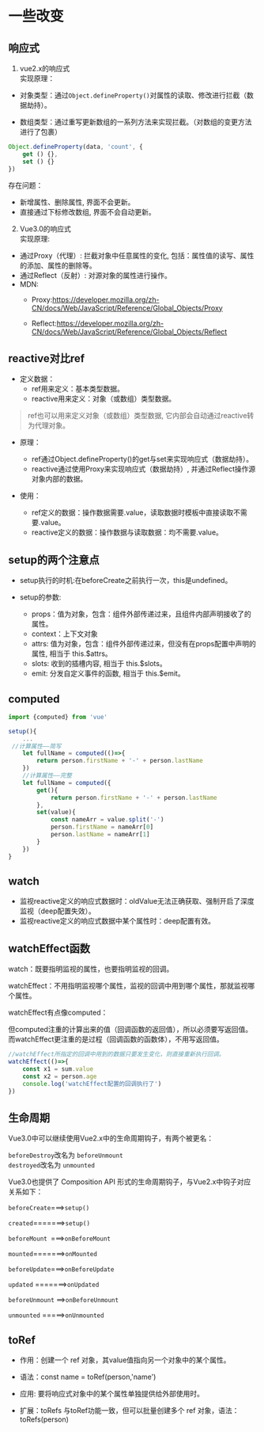 # 一些改变

## 响应式  

1. vue2.x的响应式  
实现原理：  

- 对象类型：通过`Object.defineProperty()`对属性的读取、修改进行拦截（数据劫持）。  

- 数组类型：通过重写更新数组的一系列方法来实现拦截。（对数组的变更方法进行了包裹）   

```js
Object.defineProperty(data, 'count', {
    get () {}, 
    set () {}
})
```  

存在问题：  

- 新增属性、删除属性, 界面不会更新。  
- 直接通过下标修改数组, 界面不会自动更新。  


2. Vue3.0的响应式  
实现原理:   

- 通过Proxy（代理）: 拦截对象中任意属性的变化, 包括：属性值的读写、属性的添加、属性的删除等。  
- 通过Reflect（反射）: 对源对象的属性进行操作。  
- MDN:
    - Proxy:<https://developer.mozilla.org/zh-CN/docs/Web/JavaScript/Reference/Global_Objects/Proxy>

    - Reflect:<https://developer.mozilla.org/zh-CN/docs/Web/JavaScript/Reference/Global_Objects/Reflect>   


## reactive对比ref  
- 定义数据：
   - ref用来定义：基本类型数据。  
   - reactive用来定义：对象（或数组）类型数据。 

>ref也可以用来定义对象（或数组）类型数据, 它内部会自动通过reactive转为代理对象。  

- 原理： 
   - ref通过Object.defineProperty()的get与set来实现响应式（数据劫持）。   
   - reactive通过使用Proxy来实现响应式（数据劫持）, 并通过Reflect操作源对象内部的数据。   


- 使用：
   - ref定义的数据：操作数据需要.value，读取数据时模板中直接读取不需要.value。  
   - reactive定义的数据：操作数据与读取数据：均不需要.value。   


## setup的两个注意点  

  - setup执行的时机:在beforeCreate之前执行一次，this是undefined。  

  - setup的参数:

      - props：值为对象，包含：组件外部传递过来，且组件内部声明接收了的属性。
      - context：上下文对象
      - attrs: 值为对象，包含：组件外部传递过来，但没有在props配置中声明的属性, 相当于 this.$attrs。
      - slots: 收到的插槽内容, 相当于 this.$slots。
      - emit: 分发自定义事件的函数, 相当于 this.$emit。  


## computed  

```js
import {computed} from 'vue'

setup(){
    ...
 //计算属性——简写
    let fullName = computed(()=>{
        return person.firstName + '-' + person.lastName
    })
    //计算属性——完整
    let fullName = computed({
        get(){
            return person.firstName + '-' + person.lastName
        },
        set(value){
            const nameArr = value.split('-')
            person.firstName = nameArr[0]
            person.lastName = nameArr[1]
        }
    })
}
```


## watch  

- 监视reactive定义的响应式数据时：oldValue无法正确获取、强制开启了深度监视（deep配置失效）。  
- 监视reactive定义的响应式数据中某个属性时：deep配置有效。   


## watchEffect函数  

watch：既要指明监视的属性，也要指明监视的回调。  

watchEffect：不用指明监视哪个属性，监视的回调中用到哪个属性，那就监视哪个属性。  

watchEffect有点像computed：  

但computed注重的计算出来的值（回调函数的返回值），所以必须要写返回值。  
而watchEffect更注重的是过程（回调函数的函数体），不用写返回值。  

```js
//watchEffect所指定的回调中用到的数据只要发生变化，则直接重新执行回调。
watchEffect(()=>{
    const x1 = sum.value
    const x2 = person.age
    console.log('watchEffect配置的回调执行了')
})
```  


## 生命周期  

Vue3.0中可以继续使用Vue2.x中的生命周期钩子，有两个被更名：  

`beforeDestroy`改名为 `beforeUnmount`  
`destroyed`改名为 `unmounted`  

Vue3.0也提供了 Composition API 形式的生命周期钩子，与Vue2.x中钩子对应关系如下：   

`beforeCreate`===>`setup()`   

`created`=======>`setup() ` 

`beforeMount `===>`onBeforeMount `   

`mounted`=======>`onMounted `   

`beforeUpdate`===>`onBeforeUpdate`  

`updated` =======>`onUpdated `    

`beforeUnmount` ==>`onBeforeUnmount`     

`unmounted` =====>`onUnmounted`     


## toRef   
- 作用：创建一个 ref 对象，其value值指向另一个对象中的某个属性。  

- 语法：const name = toRef(person,'name')  

- 应用: 要将响应式对象中的某个属性单独提供给外部使用时。  

- 扩展：toRefs 与toRef功能一致，但可以批量创建多个 ref 对象，语法：toRefs(person)  